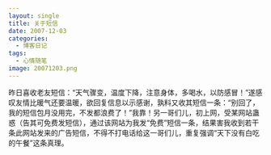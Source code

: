 ```yaml
---
layout: single
title: 关于短信
date: 2007-12-03
categories:
  - 博客日记
tags:
  - 心情随笔
image: 20071203.png
---
```


昨日喜收老友短信：“天气骤变，温度下降，注意身体，多喝水，以防感冒！”遂感叹友情比暖气还要温暖，欲回复信息以示感谢，孰料又收其短信一条：“别回了，我的短信包月没用完，不发都浪费了！”我靠！另一哥们儿，初上网，受某网站蛊惑（告其可免费发短信），通过该网站为我发“免费”短信一条，结果害我收到若干条此网站发来的广告短信，不得不打电话给这一哥们儿，重复强调“天下没有白吃的午餐”这条真理。
